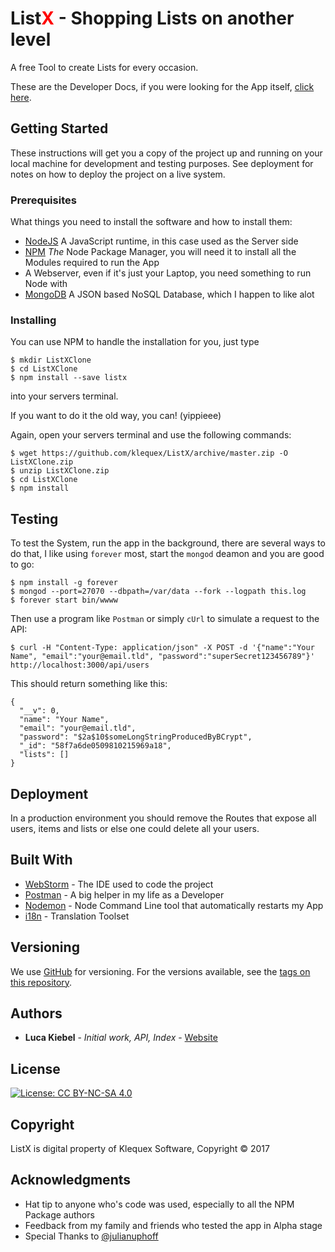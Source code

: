 <h1>List<span style="color: red;">X</span> - Shopping Lists on another level </h1>


A free Tool to create Lists for every occasion.

These are the Developer Docs, if you were looking for the App itself, [click here](https://listx.io).

## Getting Started

These instructions will get you a copy of the project up and running on your local machine for development and testing purposes. See deployment for notes on how to deploy the project on a live system.

### Prerequisites

What things you need to install the software and how to install them:

 - [NodeJS](https://nodejs.org) A JavaScript runtime, in this case used as the Server side
 - [NPM](https://www.npmjs.com/package/listx/tutorial) _The_ Node Package Manager, you will need it to install all the Modules required to run the App
 - A Webserver, even if it's just your Laptop, you need something to run Node with
 - [MongoDB](https://mongodb.org) A JSON based NoSQL Database, which I happen to like alot

### Installing

You can use NPM to handle the installation for you, just type
```
$ mkdir ListXClone
$ cd ListXClone
$ npm install --save listx
```
into your servers terminal.

If you want to do it the old way, you can! (yippieee)

Again, open your servers terminal and use the following commands:
```
$ wget https://guithub.com/klequex/ListX/archive/master.zip -O ListXClone.zip
$ unzip ListXClone.zip
$ cd ListXClone
$ npm install
```

## Testing

To test the System, run the app in the background, there are several ways to do that, I like using `forever` most,
start the `mongod` deamon and you are good to go:
```
$ npm install -g forever
$ mongod --port=27070 --dbpath=/var/data --fork --logpath this.log
$ forever start bin/wwww
```
Then use a program like `Postman` or simply `cUrl` to simulate a request to the API:

```
$ curl -H "Content-Type: application/json" -X POST -d '{"name":"Your Name", "email":"your@email.tld", "password":"superSecret123456789"}' http://localhost:3000/api/users
```

This should return something like this:
```
{
  "__v": 0,
  "name": "Your Name",
  "email": "your@email.tld",
  "password": "$2a$10$someLongStringProducedByBCrypt",
  "_id": "58f7a6de0509810215969a18",
  "lists": []
}
```

## Deployment

In a production environment you should remove the Routes that expose all users, items and lists or else one could delete all your users.


## Built With

- [WebStorm](https://jetbrains.com/webstorm) - The IDE used to code the project
- [Postman](https://www.getpostman.com/) - A big helper in my life as a Developer
- [Nodemon](https://npmjs.org/package/nodemon) - Node Command Line tool that automatically restarts my App
- [i18n](https://npmjs.org/package/i18n) - Translation Toolset



## Versioning

We use [GitHub](https://github.com) for versioning. For the versions available, see the [tags on this repository](https://github.com/klquex/ListX/tags).

## Authors

- **Luca Kiebel** - *Initial work, API, Index* - [Website](https://luca-kiebel.de)

## License

[![License: CC BY-NC-SA 4.0](https://licensebuttons.net/l/by-nc-sa/4.0/80x15.png)](http://creativecommons.org/licenses/by-nc-sa/4.0/)

## Copyright

ListX is digital property of Klequex Software, Copyright © 2017

## Acknowledgments

* Hat tip to anyone who's code was used, especially to all the NPM Package authors
* Feedback from my family and friends who tested the app in Alpha stage
* Special Thanks to [@julianuphoff](https://github.com/julianuphoff)

